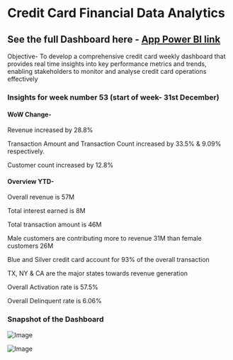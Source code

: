 
# Credit Card Financial Data Analytics

## See the full Dashboard here - [App Power BI link](https://app.powerbi.com/groups/me/reports/06044b8c-8980-4e7c-9299-709f40b57896/2be5f04855c44c104053?experience=power-bi)


Objective- To develop a comprehensive credit card weekly dashboard that provides real time insights into key performance metrics and trends, enabling stakeholders to monitor and analyse credit card operations effectively

### Insights for week number 53 (start of week- 31st December)
#### WoW Change-
Revenue increased by 28.8%

Transaction Amount and Transaction Count increased by 33.5% & 9.09% respectively.

Customer count increased by 12.8%

#### Overview YTD-
Overall revenue is 57M

Total interest earned is 8M

Total transaction amount is 46M

Male customers are contributing more to revenue 31M than female customers 26M

Blue and Silver credit card account for 93% of the overall transaction

TX, NY & CA are the major states towards revenue generation

Overall Activation rate is 57.5%

Overall Delinquent rate is 6.06%


### Snapshot of the Dashboard

![Image](https://github.com/user-attachments/assets/57fb1e3f-d9d9-42de-b97d-f8672580f517)

![Image](https://github.com/user-attachments/assets/ff393ea2-0b24-4915-9f1f-c9a9caee1551)






